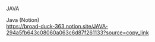 JAVA

Java (Notion) <br>
https://broad-duck-363.notion.site/JAVA-294a5fb643c08060a063c6d87f261133?source=copy_link
